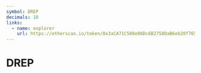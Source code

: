 ```yaml
---
symbol: DREP
decimals: 18
links:
  - name: explorer
    url: https://etherscan.io/token/0x3aCA71C508e06Dc6B2758DaB6eb20f7654572fb7
---
```


# DREP
